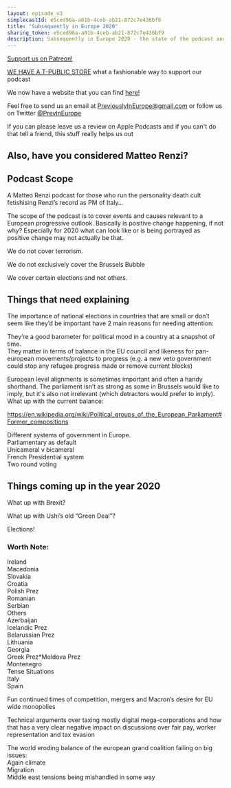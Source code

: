 ```yaml
---
layout: episode_v3
simplecastId: e5ced96a-a01b-4ceb-ab21-872c7e436bf9
title: "Subsequently in Europe 2020"
sharing_token: e5ced96a-a01b-4ceb-ab21-872c7e436bf9
description: Subsequently in Europe 2020 - the state of the podcast and what's coming up this year
---
```


<p><a href="https://www.patreon.com/previouslyineurope">Support us on Patreon!</a></p><p><a href="https://www.teepublic.com/user/previneurope">WE HAVE A T-PUBLIC STORE</a> what a fashionable way to support our podcast</p><p>We now have a website that you can find <a href="http://previouslyineurope.eu/">here!</a></p><p>Feel free to send us an email at <a href="https://previouslyineurope@gmail.com">PreviouslyInEurope@gmail.com</a> or follow us on Twitter <a href="https://twitter.com/PrevInEurope">@PrevInEurope</a></p><p>If you can please leave us a review on Apple Podcasts and if you can't do that tell a friend, this stuff really helps us out</p><h2>Also, have you considered Matteo Renzi?</h2><h2>Podcast Scope</h2><p>A Matteo Renzi podcast for those who run the personality death cult fetishising Renzi’s record as PM of Italy…</p><p>The scope of the podcast is to cover events and causes relevant to a European progressive outlook. Basically is positive change happening, if not why? Especially for 2020 what can look like or is being portrayed as positive change may not actually be that.</p><p>We do not cover terrorism.</p><p>We do not exclusively cover the Brussels Bubble</p><p>We cover certain elections and not others.</p><h2>Things that need explaining</h2><p>The importance of national elections in countries that are small or don’t seem like they’d be important have 2 main reasons for needing attention:</p><p>They’re a good barometer for political mood in a country at a snapshot of time.<br />They matter in terms of balance in the EU council and likeness for pan-european movements/projects to progress (e.g. a new veto government could stop any refugee progress made or remove current blocks)</p><p>European level alignments is sometimes important and often a handy shorthand. The parliament isn’t as strong as some in Brussels would like to imply, but it's also not irrelevant (which detractors would prefer to imply). What up with the current balance:</p><p><a href="https://en.wikipedia.org/wiki/Political_groups_of_the_European_Parliament#Former_compositions">https://en.wikipedia.org/wiki/Political_groups_of_the_European_Parliament#Former_compositions</a></p><p>Different systems of government in Europe.<br />Parliamentary as default<br />Unicameral v bicameral<br />French Presidential system<br />Two round voting</p><h2>Things coming up in the year 2020</h2><p>What up with Brexit?</p><p>What up with Ushi’s old “Green Deal”?</p><p>Elections!</p><h3>Worth Note:</h3><p>Ireland<br />Macedonia<br />Slovakia<br />Croatia<br />Polish Prez<br />Romanian<br />Serbian<br />Others<br />Azerbaijan<br />Icelandic Prez<br />Belarussian Prez<br />Lithuania<br />Georgia<br />Greek Prez*Moldova Prez<br />Montenegro<br />Tense Situations<br />Italy<br />Spain</p><p>Fun continued times of competition, mergers and Macron’s desire for EU wide monopolies</p><p>Technical arguments over taxing mostly digital mega-corporations and how that has a very clear negative impact on discussions over fair pay, worker representation and tax evasion</p><p>The world eroding balance of the european grand coalition failing on big issues:<br />Again climate<br />Migration<br />Middle east tensions being mishandled in some way</p>
